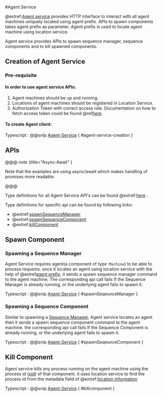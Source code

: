 #Agent Service

@extref:[Agent service](ts-docs:interfaces/clients.agentservice.html) provides HTTP interface to interact with all agent machines uniquely located using agent prefix.
APIs to spawn components takes agent prefix as parameter. Agent prefix is used to locate agent machine using location service.

Agent service provides APIs to spawn sequence manager, sequence components and to kill spawned components.

## Creation of Agent Service
### Pre-requisite
#### In order to use agent service APIs:

  1. Agent machines should be up and running.
  1. Locations of agent machines should be registered in Location Service.
  1. Authorization Token with correct access role.
     Documentation on how to fetch access token could be found @ref[here](../../aas/csw-aas-js.md).

#### To create Agent client:

Typescript
:   @@snip [Agent-Service](../../../../../example/src/documentation/agent/AgentServiceExamples.ts) { #agent-service-creation }

## APIs

@@@ note {title="Async-Await" }

Note that the examples are using async/await which makes handling of promises more readable.

@@@

Type definitions for all Agent Service API's can be found @extref:[here](ts-docs:interfaces/clients.agentservice.html) :

Type definitions for specific api can be found by following links:

- @extref:[spawnSequenceManager](ts-docs:interfaces/clients.agentservice.html#spawnsequencemanager)
- @extref:[spawnSequenceComponent](ts-docs:interfaces/clients.agentservice.html#spawnsequencecomponent)
- @extref:[killComponent](ts-docs:interfaces/clients.agentservice.html#killcomponent)

## Spawn Component

### Spawning a Sequence Manager
Agent Service requires agent(a component of type :`Machine`) to be able to process requests. once it locates an agent using location service with the help of @extref[agent prefix](ts-docs:classes/models.prefix.html), it sends a spawn sequence manager command to the agent machine.
The corresponding api call fails If the Sequence Manager is already running, or the underlying agent fails to spawn it.

Typescript
:   @@snip [Agent-Service](../../../../../example/src/documentation/agent/AgentServiceExamples.ts) { #spawnSeqeunceManager }


### Spawning a Sequence Component

Similar to spawning a [Sequence Manager](#spawning-a-sequence-manager), Agent service locates an agent then it sends a spawn sequence component command to the agent machine.
the corresponding api call fails If the Sequence Component is already running, or the underlying agent fails to spawn it.

Typescript
:   @@snip [Agent-Service](../../../../../example/src/documentation/agent/AgentServiceExamples.ts) { #spawnSeqeunceComponent }

## Kill Component
Agent service kills any process running on the agent machine using the process id ([pid](https://www.computerhope.com/jargon/p/pid.htm)) of that component. it uses location service to find the process id from the metadata field of @extref:[location information](ts-docs:modules/models.html#location)

Typescript
:   @@snip [Agent-Service](../../../../../example/src/documentation/agent/AgentServiceExamples.ts) { #killcomponent }
